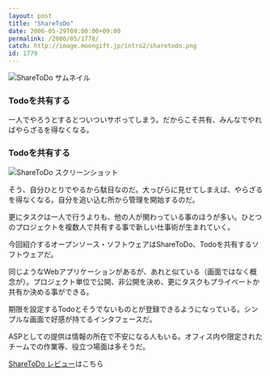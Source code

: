 ```yaml
---
layout: post
title: "ShareToDo"
date: 2006-05-29T09:00:00+09:00
permalink: /2006/05/1778/
catch: http://image.moongift.jp/intro2/sharetodo.png
id: 1779
---
```

 ![ShareToDo サムネイル](http://image.moongift.jp/intro2/sharetodo.t.png "ShareToDo サムネイル")
  

### Todoを共有する
  
一人でやろうとするとついついサボってしまう。だからこそ共有、みんなでやればやらざるを得なくなる。  
<!--more-->  

### Todoを共有する
  

![ShareToDo スクリーンショット](http://image.moongift.jp/intro2/sharetodo.png "ShareToDo スクリーンショット")

  

そう、自分ひとりでやるから駄目なのだ。大っぴらに見せてしまえば、やらざるを得なくなる。自分を追い込む所から管理を開始するのだ。

  

更にタスクは一人で行うよりも、他の人が関わっている事のほうが多い。ひとつのプロジェクトを複数人で共有する事で新しい仕事術が生まれていく。

  

今回紹介するオープンソース・ソフトウェアはShareToDo、Todoを共有するソフトウェアだ。

  

同じようなWebアプリケーションがあるが、あれと似ている（画面ではなく概念が）。プロジェクト単位で公開、非公開を決め、更にタスクもプライベートか共有か決める事ができる。

  

期限を設定するTodoとそうでないものとが登録できるようになっている。シンプルな画面で好感が持てるインタフェースだ。

  

ASPとしての提供は情報の所在で不安になる人もいる。オフィス内や限定されたチームでの作業等、役立つ場面は多そうだ。

  

[ShareToDo レビュー](http://oss.moongift.jp/review/i-1782.html)はこちら

